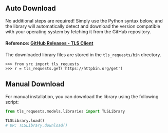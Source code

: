 ## Auto Download

No additional steps are required! Simply use the Python syntax below, and the library will automatically detect and download the version compatible with your operating system by fetching it from the GitHub repository.

#### Reference: [GitHub Releases - TLS Client](https://github.com/bogdanfinn/tls-client/releases/)

The downloaded library files are stored in the `tls_requests/bin` directory.

```pycon
>>> from src import tls_requests
>>> r = tls_requests.get('https://httpbin.org/get')
```

## Manual Download

For manual installation, you can download the library using the following script:

```python
from tls_requests.models.libraries import TLSLibrary

TLSLibrary.load()
# OR: TLSLibrary.download()
```
